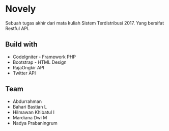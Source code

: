 # Novely
Sebuah tugas akhir dari mata kuliah Sistem Terdistribusi 2017. Yang bersifat Restful API.

## Build with 
* CodeIgniter - Framework PHP
* Bootstrap - HTML Design
* RajaOngkir API
* Twitter API

## Team
* Abdurrahman
* Bahari Bastian L
* Hilmawan Khibatul I
* Mardiana Dwi M
* Nadya Prabaningrum
